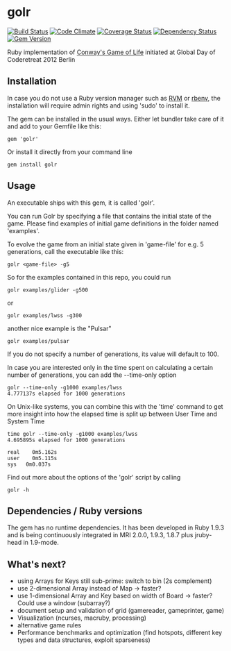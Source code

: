 golr
====

[![Build Status](https://travis-ci.org/mkrogemann/golr.png)](https://travis-ci.org/mkrogemann/golr)
[![Code Climate](https://codeclimate.com/github/mkrogemann/golr.png)](https://codeclimate.com/github/mkrogemann/golr)
[![Coverage Status](https://coveralls.io/repos/mkrogemann/golr/badge.png?branch=master)](https://coveralls.io/r/mkrogemann/golr)
[![Dependency Status](https://gemnasium.com/mkrogemann/golr.png)](https://gemnasium.com/mkrogemann/golr)
[![Gem Version](https://badge.fury.io/rb/golr.png)](http://badge.fury.io/rb/golr)

Ruby implementation of [Conway's Game of Life](http://en.wikipedia.org/wiki/Conway%27s_Game_of_Life) initiated at Global Day of Coderetreat 2012 Berlin

Installation
------------

In case you do not use a Ruby version manager such as [RVM](https://github.com/wayneeseguin/rvm) or [rbenv](https://github.com/sstephenson/rbenv), the installation will require admin rights and using 'sudo' to install it.

The gem can be installed in the usual ways. Either let bundler take care of it and add to your Gemfile like this:

    gem 'golr'

Or install it directly from your command line

    gem install golr

Usage
-----

An executable ships with this gem, it is called 'golr'.

You can run Golr by specifying a file that contains the initial state of the game. Please find examples of initial game definitions in the folder named 'examples'.

To evolve the game from an initial state given in 'game-file' for e.g. 5 generations, call the executable like this:

    golr <game-file> -g5

So for the examples contained in this repo, you could run

    golr examples/glider -g500

or

    golr examples/lwss -g300

another nice example is the "Pulsar"

    golr examples/pulsar

If you do not specify a number of generations, its value will default to 100.

In case you are interested only in the time spent on calculating a certain number of generations, you can add the --time-only option

    golr --time-only -g1000 examples/lwss
    4.777137s elapsed for 1000 generations

On Unix-like systems, you can combine this with the 'time' command to get more insight into how the elapsed time is split up between User Time and System Time

    time golr --time-only -g1000 examples/lwss
    4.695895s elapsed for 1000 generations

    real	0m5.162s
    user	0m5.115s
    sys	  0m0.037s


Find out more about the options of the 'golr' script by calling

    golr -h


Dependencies / Ruby versions
----------------------------

The gem has no runtime dependencies. It has been developed in Ruby 1.9.3 and is being continuously integrated in MRI 2.0.0, 1.9.3, 1.8.7 plus jruby-head in 1.9-mode.

What's next?
------------

- using Arrays for Keys still sub-prime: switch to bin (2s complement)
- use 2-dimensional Array instead of Map -> faster?
- use 1-dimensional Array and Key based on width of Board -> faster? Could use a window (subarray?)
- document setup and validation of grid (gamereader, gameprinter, game)
- Visualization (ncurses, macruby, processing)
- alternative game rules
- Performance benchmarks and optimization (find hotspots, different key types and data structures, exploit sparseness)

